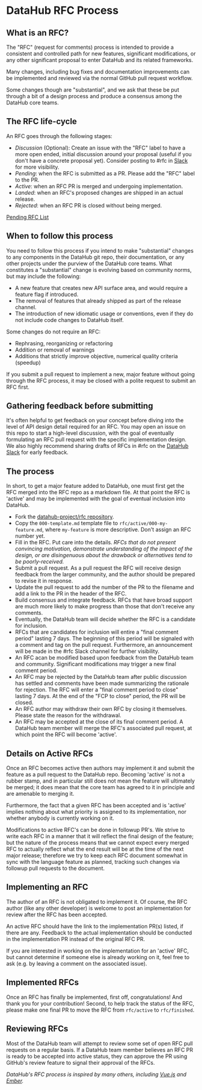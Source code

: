 # DataHub RFC Process

## What is an RFC?

The "RFC" (request for comments) process is intended to provide a consistent and controlled path for new features,
significant modifications, or any other significant proposal to enter DataHub and its related frameworks.

Many changes, including bug fixes and documentation improvements can be implemented and reviewed via the normal GitHub
pull request workflow.

Some changes though are "substantial", and we ask that these be put through a bit of a design process and produce a
consensus among the DataHub core teams.

## The RFC life-cycle

An RFC goes through the following stages:

- _Discussion_ (Optional): Create an issue with the "RFC" label to have a more open ended, initial discussion around
  your proposal (useful if you don't have a concrete proposal yet). Consider posting to #rfc in [Slack](./slack.md)
  for more visibility.
- _Pending_: when the RFC is submitted as a PR. Please add the "RFC" label to the PR.
- _Active_: when an RFC PR is merged and undergoing implementation.
- _Landed_: when an RFC's proposed changes are shipped in an actual release.
- _Rejected_: when an RFC PR is closed without being merged.

[Pending RFC List](https://github.com/datahub-project/rfcs/pulls?q=is%3Apr+is%3Aopen)

## When to follow this process

You need to follow this process if you intend to make "substantial" changes to any components in the DataHub git repo,
their documentation, or any other projects under the purview of the DataHub core teams. What constitutes a "substantial"
change is evolving based on community norms, but may include the following:

- A new feature that creates new API surface area, and would require a feature flag if introduced.
- The removal of features that already shipped as part of the release channel.
- The introduction of new idiomatic usage or conventions, even if they do not include code changes to DataHub itself.

Some changes do not require an RFC:

- Rephrasing, reorganizing or refactoring
- Addition or removal of warnings
- Additions that strictly improve objective, numerical quality criteria (speedup)

If you submit a pull request to implement a new, major feature without going through the RFC process, it may be closed
with a polite request to submit an RFC first.

## Gathering feedback before submitting

It's often helpful to get feedback on your concept before diving into the level of API design detail required for an
RFC. You may open an issue on this repo to start a high-level discussion, with the goal of eventually formulating an RFC
pull request with the specific implementation design. We also highly recommend sharing drafts of RFCs in #rfc on the
[DataHub Slack](./slack.md) for early feedback.

## The process

In short, to get a major feature added to DataHub, one must first get the RFC merged into the RFC repo as a markdown
file. At that point the RFC is 'active' and may be implemented with the goal of eventual inclusion into DataHub.

- Fork the [datahub-project/rfc repository](https://github.com/datahub-project/rfcs).
- Copy the `000-template.md` template file to `rfc/active/000-my-feature.md`, where `my-feature` is more
  descriptive. Don't assign an RFC number yet.
- Fill in the RFC. Put care into the details. _RFCs that do not present convincing motivation, demonstrate understanding
  of the impact of the design, or are disingenuous about the drawback or alternatives tend to be poorly-received._
- Submit a pull request. As a pull request the RFC will receive design feedback from the larger community, and the
  author should be prepared to revise it in response.
- Update the pull request to add the number of the PR to the filename and add a link to the PR in the header of the RFC.
- Build consensus and integrate feedback. RFCs that have broad support are much more likely to make progress than those
  that don't receive any comments.
- Eventually, the DataHub team will decide whether the RFC is a candidate for inclusion.
- RFCs that are candidates for inclusion will entire a "final comment period" lasting 7 days. The beginning of this
  period will be signaled with a comment and tag on the pull request. Furthermore, an announcement will be made in the
  \#rfc Slack channel for further visibility.
- An RFC acan be modified based upon feedback from the DataHub team and community. Significant modifications may trigger
  a new final comment period.
- An RFC may be rejected by the DataHub team after public discussion has settled and comments have been made summarizing
  the rationale for rejection. The RFC will enter a "final comment period to close" lasting 7 days. At the end of the "FCP
  to close" period, the PR will be closed.
- An RFC author may withdraw their own RFC by closing it themselves. Please state the reason for the withdrawal.
- An RFC may be accepted at the close of its final comment period. A DataHub team member will merge the RFC's associated
  pull request, at which point the RFC will become 'active'.

## Details on Active RFCs

Once an RFC becomes active then authors may implement it and submit the feature as a pull request to the DataHub repo.
Becoming 'active' is not a rubber stamp, and in particular still does not mean the feature will ultimately be merged; it
does mean that the core team has agreed to it in principle and are amenable to merging it.

Furthermore, the fact that a given RFC has been accepted and is 'active' implies nothing about what priority is assigned
to its implementation, nor whether anybody is currently working on it.

Modifications to active RFC's can be done in followup PR's. We strive to write each RFC in a manner that it will reflect
the final design of the feature; but the nature of the process means that we cannot expect every merged RFC to actually
reflect what the end result will be at the time of the next major release; therefore we try to keep each RFC document
somewhat in sync with the language feature as planned, tracking such changes via followup pull requests to the document.

## Implementing an RFC

The author of an RFC is not obligated to implement it. Of course, the RFC author (like any other developer) is welcome
to post an implementation for review after the RFC has been accepted.

An active RFC should have the link to the implementation PR(s) listed, if there are any. Feedback to the actual
implementation should be conducted in the implementation PR instead of the original RFC PR.

If you are interested in working on the implementation for an 'active' RFC, but cannot determine if someone else is
already working on it, feel free to ask (e.g. by leaving a comment on the associated issue).

## Implemented RFCs

Once an RFC has finally be implemented, first off, congratulations! And thank you for your contribution! Second, to
help track the status of the RFC, please make one final PR to move the RFC from `rfc/active` to
`rfc/finished`.

## Reviewing RFCs

Most of the DataHub team will attempt to review some set of open RFC pull requests on a regular basis. If a DataHub
team member believes an RFC PR is ready to be accepted into active status, they can approve the PR using GitHub's
review feature to signal their approval of the RFCs.

_DataHub's RFC process is inspired by many others, including [Vue.js](https://github.com/vuejs/rfcs) and
[Ember](https://github.com/emberjs/rfcs)._
